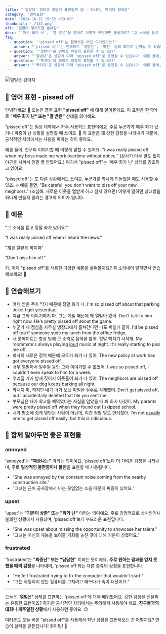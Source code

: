 ```yaml
---
title: "'열받다' 영어로 어떻게 표현할까 😡 - 화나다, 빡치다 영어로"
category: "영어표현"
date: "2024-10-22 15:32 +09:00"
thumbnail: "./137.png"
alt: "열받다 영어표현 썸네일"
desc: "'매우 화가 난', '열 받은'을 영어로 어떻게 표현하면 좋을까요? '그 소식을 듣고 정말 열받았어요.', '걔를 빡치게 하지마.' 등을 영어로 표현하는 법을 배워봅시다. 다양한 예문을 통해서 연습하고 본인의 표현으로 만들어 보세요."
faq:
  - question: "'pissed off'는 한국어로 어떤 의미인가요?"
    answer: "'pissed off'는 한국어로 '열받은', '빡친' 등의 의미로 번역될 수 있습니다. 주로 누군가가 불만이나 짜증을 느낄 때 사용합니다."
  - question: "'열받다'을 영어로 어떻게 표현할 수 있나요?"
    answer: "'열받다'은 상황에 따라 'pissed off'로 표현할 수 있습니다. 예를 들어, '그의 행동 때문에 열받았어'는 'I'm really pissed off about his behavior'로 말할 수 있습니다."
  - question: "'빡치다'을 영어로 어떻게 표현할 수 있나요?"
    answer: "'빡치다'은 상황에 따라 'pissed off'로 표현할 수 있습니다. 예를 들어, '교통 체증 때문에 빡쳐'는 'I'm so pissed off with the traffic'로 말할 수 있습니다."
---
```


![열받은 강아지](./137-1.jpg)

## 🌟 영어 표현 - pissed off

안녕하세요! 👋 오늘은 영어 표현 **"pissed off"** 에 대해 알아볼게요. 이 표현은 한국어로 **"매우 화가 난" 또는 "열 받은"** 상태를 의미해요.

"pissed off"는 일상 대화에서 자주 사용되는 표현이에요. 주로 누군가가 매우 화가 났거나 짜증이 난 상황을 설명할 때 쓰이죠. 🤬 이 표현은 꽤 강한 감정을 나타내기 때문에, 공식적인 자리에서는 사용을 피하는 것이 좋아요.

예를 들어, 친구와 이야기할 때 이렇게 말할 수 있어요. "I was really pissed off when my boss made me work overtime without notice." (상사가 아무 말도 없이 야근을 시켜서 정말 열 받았어요.) 여기서 "pissed off"는 '매우 화가 난' 상태를 강조하고 있어요.

"pissed off"는 또 다른 상황에서도 쓰여요. 누군가를 화나게 만들었을 때도 사용할 수 있죠. 🔥 예를 들면, "Be careful, you don't want to piss off your new neighbors." (조심해. 새로운 이웃들 열받게 하고 싶지 않으면) 이렇게 말하면 상대방을 화나게 만들지 말라는 경고의 의미가 됩니다.

## 📖 예문

"그 소식을 듣고 정말 화가 났어요."

"I was really pissed off when I heard the news."

"걔를 열받게 하지마"

"Don't piss him off."

자, 이제 "pissed off"를 사용한 다양한 예문을 살펴볼까요? 꼭 소리내어 말하면서 연습해보세요! 🚀

## 💬 연습해보기

<ul data-interactive-list>
  <li data-interactive-item>
    <span data-toggler>어제 받은 주차 딱지 때문에 정말 화가 나.</span>
    <span data-answer>I'm so pissed off about that parking ticket I got yesterday.</span>
  </li>
  <li data-interactive-item>
    <span data-toggler>지금 그와 이야기하지 마. 그는 게임 때문에 꽤 열받아 있어.</span>
    <span data-answer>Don't talk to him right now. He's pretty pissed off about the game.</span>
  </li>
  <li data-interactive-item>
    <span data-toggler>누군가 내 점심을 사무실 냉장고에서 훔쳐간다면 나도 빡칠거 같아.</span>
    <span data-answer>I'd be pissed off too if someone stole my lunch from the office fridge.</span>
  </li>
  <li data-interactive-item>
    <span data-toggler>내 룸메이트는 항상 밤에 큰 소리로 음악을 틀어. 정말 빡치기 시작해.</span>
    <span data-answer>My roommate's always playing <a href="/blog/in-english/311.loud/">loud</a> music at night. It's really starting to piss me off.</span>
  </li>
  <li data-interactive-item>
    <span data-toggler>회사의 새로운 정책 때문에 모두가 화가 나 있어.</span>
    <span data-answer>The new policy at work has got everyone pissed off.</span>
  </li>
  <li data-interactive-item>
    <span data-toggler>너무 열받아서 일주일 동안 그와 이야기할 수 없었어.</span>
    <span data-answer>I was so pissed off, I couldn't even speak to him for a week.</span>
  </li>
  <li data-interactive-item>
    <span data-toggler>우리집 개가 밤새 짖어서 이웃들이 화가 나 있어.</span>
    <span data-answer>The neighbors are pissed off because our dog <a href="/blog/in-english/291.keep-ing/">keeps barking</a> all night.</span>
  </li>
  <li data-interactive-item>
    <span data-toggler>화내지 마, 하지만 내가 너가 보낸 파일을 실수로 삭제했어.</span>
    <span data-answer>Don't get pissed off, but I accidentally deleted that file you sent me.</span>
  </li>
  <li data-interactive-item>
    <span data-toggler>부모님은 내가 학교를 빼먹었다는 사실을 알았을 때 꽤 화가 나셨어.</span>
    <span data-answer>My parents were pretty pissed off when they found out I skipped school.</span>
  </li>
  <li data-interactive-item>
    <span data-toggler>내가 평소에 쉽게 열받는 사람이 아닌데, 이건 정말 말도 안되잖아.</span>
    <span data-answer>I'm not <a href="/blog/in-english/017.usually/">usually</a> one to get pissed off easily, but this is ridiculous.</span>
  </li>
</ul>

## 🤝 함께 알아두면 좋은 표현들

### annoyed

'annoyed'는 **"짜증나는"** 이라는 의미예요. 'pissed off'보다 더 가벼운 감정을 나타내며, 주로 **일상적인 불편함이나 불만**을 표현할 때 사용됩니다.

- "She was annoyed by the constant noise coming from the nearby construction site."
- "그녀는 근처 공사장에서 나는 끊임없는 소음 때문에 짜증이 났어요."

### upset

'upset'는 **"기분이 상한" 또는 "화가 난"** 이라는 의미예요. 주로 감정적으로 상처받거나 불쾌한 상황에서 사용되며, 'pissed off'보다 부드러운 표현입니다.

- "She was upset about missing the opportunity to showcase her talent."
- "그녀는 자신의 재능을 보여줄 기회를 놓친 것에 대해 기분이 상했어요."

### frustrated

'frustrated'는 **"짜증난" 또는 "답답한"** 이라는 뜻이에요. **주로 원하는 결과를 얻지 못했을 때의 감정**을 나타내며, 'pissed off'와는 다른 종류의 감정을 표현합니다.

- "He felt frustrated trying to fix the computer that wouldn't start."
- "그는 작동하지 않는 컴퓨터를 고치려고 애쓰다가 속이 터졌어요."

---

오늘은 **'열받은'** 상태를 표현하는 'pissed off'에 대해 배워봤어요. 강한 감정을 전달하는 유용한 표현이죠? 하지만 공식적인 자리에서는 주의해서 사용해야 해요. **친구들과의 대화나 캐주얼한 상황**에서 사용하면 좋아요. 😉

여러분도 오늘 배운 "pissed off"를 사용해서 화난 상황을 표현해보는 건 어떨까요? 연습이 실력을 만든답니다! 화이팅! 💪
